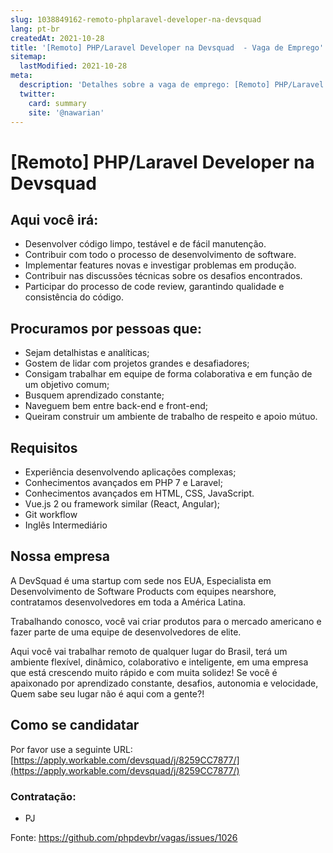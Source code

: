 ```yaml
---
slug: 1038849162-remoto-phplaravel-developer-na-devsquad
lang: pt-br
createdAt: 2021-10-28
title: '[Remoto] PHP/Laravel Developer na Devsquad  - Vaga de Emprego'
sitemap:
  lastModified: 2021-10-28
meta:
  description: 'Detalhes sobre a vaga de emprego: [Remoto] PHP/Laravel Developer na Devsquad '
  twitter:
    card: summary
    site: '@nawarian'
---
```


# [Remoto] PHP/Laravel Developer na Devsquad 


## Aqui você irá:

- Desenvolver código limpo, testável e de fácil manutenção.
- Contribuir com todo o processo de desenvolvimento de software.
- Implementar features novas e investigar problemas em produção.
- Contribuir nas discussões técnicas sobre os desafios encontrados.
- Participar do processo de code review, garantindo qualidade e consistência do código.

##  Procuramos por pessoas que:

- Sejam detalhistas e analíticas;
- Gostem de lidar com projetos grandes e desafiadores;
- Consigam trabalhar em equipe de forma colaborativa e em função de um objetivo comum;
- Busquem aprendizado constante;
- Naveguem bem entre back-end e front-end;
- Queiram  construir um ambiente de trabalho de respeito e apoio mútuo.

## Requisitos

- Experiência desenvolvendo aplicações complexas;
- Conhecimentos avançados em PHP 7 e Laravel;
- Conhecimentos avançados em HTML, CSS, JavaScript.
- Vue.js 2 ou framework similar (React, Angular);
- Git workflow
- Inglês Intermediário

## Nossa empresa

A DevSquad é uma startup com sede nos EUA, Especialista em Desenvolvimento de Software Products com equipes nearshore, contratamos desenvolvedores em toda a América Latina.

Trabalhando conosco, você vai criar produtos para o mercado americano e fazer parte de uma equipe de desenvolvedores de elite.

Aqui você vai trabalhar remoto de qualquer lugar do Brasil, terá um ambiente flexível, dinâmico, colaborativo e inteligente, em uma empresa que está crescendo muito rápido e com muita solidez! Se você é apaixonado por aprendizado constante, desafios, autonomia e velocidade, Quem sabe seu lugar não é aqui com a gente?!

## Como se candidatar

Por favor use a seguinte URL: [https://apply.workable.com/devsquad/j/8259CC7877/](https://apply.workable.com/devsquad/j/8259CC7877/)

### Contratação:
- PJ

Fonte: https://github.com/phpdevbr/vagas/issues/1026